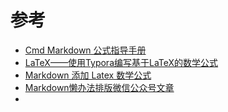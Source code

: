 # 参考

- [Cmd Markdown 公式指导手册](https://www.zybuluo.com/codeep/note/163962)
- [LaTeX——使用Typora编写基于LaTeX的数学公式](https://blog.csdn.net/guikunchen/article/details/88652407)
- [Markdown 添加 Latex 数学公式](https://www.cnblogs.com/peaceWang/p/Markdown-tian-jia-Latex-shu-xue-gong-shi.html)
- [Markdown懒办法排版微信公众号文章](https://www.jianshu.com/p/b09125018c04)
- 

